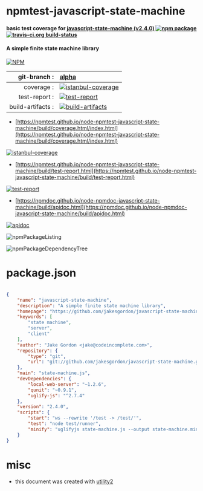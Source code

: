 # npmtest-javascript-state-machine

#### basic test coverage for  [javascript-state-machine (v2.4.0)](https://github.com/jakesgordon/javascript-state-machine)  [![npm package](https://img.shields.io/npm/v/npmtest-javascript-state-machine.svg?style=flat-square)](https://www.npmjs.org/package/npmtest-javascript-state-machine) [![travis-ci.org build-status](https://api.travis-ci.org/npmtest/node-npmtest-javascript-state-machine.svg)](https://travis-ci.org/npmtest/node-npmtest-javascript-state-machine)

#### A simple finite state machine library

[![NPM](https://nodei.co/npm/javascript-state-machine.png?downloads=true&downloadRank=true&stars=true)](https://www.npmjs.com/package/javascript-state-machine)

| git-branch : | [alpha](https://github.com/npmtest/node-npmtest-javascript-state-machine/tree/alpha)|
|--:|:--|
| coverage : | [![istanbul-coverage](https://npmtest.github.io/node-npmtest-javascript-state-machine/build/coverage.badge.svg)](https://npmtest.github.io/node-npmtest-javascript-state-machine/build/coverage.html/index.html)|
| test-report : | [![test-report](https://npmtest.github.io/node-npmtest-javascript-state-machine/build/test-report.badge.svg)](https://npmtest.github.io/node-npmtest-javascript-state-machine/build/test-report.html)|
| build-artifacts : | [![build-artifacts](https://npmtest.github.io/node-npmtest-javascript-state-machine/glyphicons_144_folder_open.png)](https://github.com/npmtest/node-npmtest-javascript-state-machine/tree/gh-pages/build)|

- [https://npmtest.github.io/node-npmtest-javascript-state-machine/build/coverage.html/index.html](https://npmtest.github.io/node-npmtest-javascript-state-machine/build/coverage.html/index.html)

[![istanbul-coverage](https://npmtest.github.io/node-npmtest-javascript-state-machine/build/screenCapture.buildCi.browser.%252Ftmp%252Fbuild%252Fcoverage.lib.html.png)](https://npmtest.github.io/node-npmtest-javascript-state-machine/build/coverage.html/index.html)

- [https://npmtest.github.io/node-npmtest-javascript-state-machine/build/test-report.html](https://npmtest.github.io/node-npmtest-javascript-state-machine/build/test-report.html)

[![test-report](https://npmtest.github.io/node-npmtest-javascript-state-machine/build/screenCapture.buildCi.browser.%252Ftmp%252Fbuild%252Ftest-report.html.png)](https://npmtest.github.io/node-npmtest-javascript-state-machine/build/test-report.html)

- [https://npmdoc.github.io/node-npmdoc-javascript-state-machine/build/apidoc.html](https://npmdoc.github.io/node-npmdoc-javascript-state-machine/build/apidoc.html)

[![apidoc](https://npmdoc.github.io/node-npmdoc-javascript-state-machine/build/screenCapture.buildCi.browser.%252Ftmp%252Fbuild%252Fapidoc.html.png)](https://npmdoc.github.io/node-npmdoc-javascript-state-machine/build/apidoc.html)

![npmPackageListing](https://npmtest.github.io/node-npmtest-javascript-state-machine/build/screenCapture.npmPackageListing.svg)

![npmPackageDependencyTree](https://npmtest.github.io/node-npmtest-javascript-state-machine/build/screenCapture.npmPackageDependencyTree.svg)



# package.json

```json

{
    "name": "javascript-state-machine",
    "description": "A simple finite state machine library",
    "homepage": "https://github.com/jakesgordon/javascript-state-machine",
    "keywords": [
        "state machine",
        "server",
        "client"
    ],
    "author": "Jake Gordon <jake@codeincomplete.com>",
    "repository": {
        "type": "git",
        "url": "git://github.com/jakesgordon/javascript-state-machine.git"
    },
    "main": "state-machine.js",
    "devDependencies": {
        "local-web-server": "~1.2.6",
        "qunit": "~0.9.1",
        "uglify-js": "^2.7.4"
    },
    "version": "2.4.0",
    "scripts": {
        "start": "ws --rewrite '/test -> /test/'",
        "test": "node test/runner",
        "minify": "uglifyjs state-machine.js --output state-machine.min.js --compress --mangle --stats"
    }
}
```



# misc
- this document was created with [utility2](https://github.com/kaizhu256/node-utility2)
